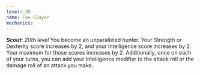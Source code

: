 ```yaml
---
level: 20
name: Foe Slayer
mechanics:
---
```

_**Scout:** 20th level_
You become an unparalleled hunter. Your Strength or Dexterity score increases by 2, and your Intelligence score increases by 2. Your maximum for those scores increases by 2.
Additionally, once on each of your turns, you can add your Intelligence modifier to the attack roll or the damage roll of an attack you make. 